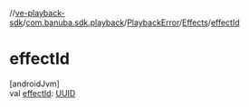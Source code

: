 //[ve-playback-sdk](../../../../index.md)/[com.banuba.sdk.playback](../../index.md)/[PlaybackError](../index.md)/[Effects](index.md)/[effectId](effect-id.md)

# effectId

[androidJvm]\
val [effectId](effect-id.md): [UUID](https://developer.android.com/reference/kotlin/java/util/UUID.html)
